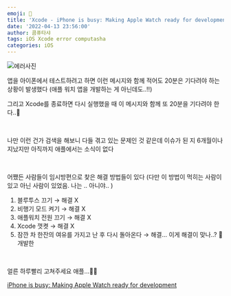 ```yaml
---
emoji: 🐛
title: 'Xcode - iPhone is busy: Making Apple Watch ready for development'
date: '2022-04-13 23:56:00'
author: 콤퓨타샤
tags: iOS Xcode error computasha
categories: iOS
---
```


![에러사진](/iPhoneIsBusy.png)  

앱을 아이폰에서 테스트하려고 하면 
이런 메시지와 함께 적어도 20분은 기다려야 하는 상황이 발생했다
(애플 워치 앱을 개발하는 게 아닌데도..!!)  

그리고 Xcode를 종료하면 다시 실행했을 때 이 메시지와 함께 또 20분을 기다려야 한다..🤯  

<br>

나만 이런 건가 검색을 해보니 다들 겪고 있는 문제인 것 같은데
이슈가 된 지 6개월이나 지났지만 아직까지 애플에서는 소식이 없다

<br>

어쨌든 사람들이 임시방편으로 찾은 해결 방법들이 있다
(다만 이 방법이 먹히는 사람이 있고 아닌 사람이 있었음. 나는 .. 아니야.. )
1. 블루투스 끄기 → 해결 X
2. 비행기 모드 켜기 → 해결 X
3. 애플워치 전원 끄기 → 해결 X
4. Xcode 껏켯 → 해결 X
5. 잠깐 차 한잔의 여유를 가지고 난 후 다시 돌아온다 → 해결... 이게 해결이 맞나..? 🥲
개발한
<br>

얼른 하루빨리 고쳐주세요 애플...🐛🐛

[iPhone is busy: Making Apple Watch ready for development](https://developer.apple.com/forums/thread/691452)

<br>